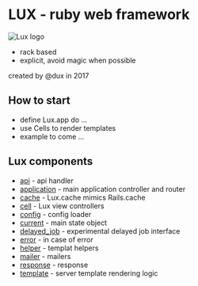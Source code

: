 # LUX - ruby web framework

![Lux logo](https://i.imgur.com/Zy7DLXU.png)

* rack based
* explicit, avoid magic when possible

created by @dux in 2017

## How to start

* define Lux.app do ...
* use Cells to render templates
* example to come ...

## Lux components

* [api](lib/lux/api)                 - api handler
* [application](lib/lux/application) - main application controller and router
* [cache](lib/lux/cache)             - Lux.cache mimics Rails.cache
* [cell](lib/lux/cell)               - Lux view controllers
* [config](lib/lux/config)           - config loader
* [current](lib/lux/current)         - main state object
* [delayed_job](lib/lux/delayed_job) - experimental delayed job interface
* [error](lib/lux/error)             - in case of error
* [helper](lib/lux/helper)           - templat helpers
* [mailer](lib/lux/mailer)           - mailers
* [response](lib/lux/response)       - response
* [template](lib/lux/template)       - server template rendering logic

